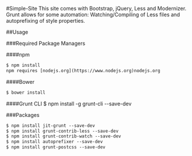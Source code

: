 #Simple-Site
This site comes with Bootstrap, jQuery, Less and Modernizer. Grunt allows for some automation: Watching/Compiling of Less files and autoprefixing of style properties.

##Usage

###Required Package Managers

####npm
```lisp
$ npm install
npm requires [nodejs.org](https://www.nodejs.org)nodejs.org
```
####Bower

```lisp
$ bower install
```
####Grunt CLI
$ npm install -g grunt-cli --save-dev

###Packages
```lisp
$ npm install jit-grunt --save-dev
$ npm install grunt-contrib-less --save-dev
$ npm install grunt-contrib-watch --save-dev
$ npm install autoprefixer --save-dev
$ npm install grunt-postcss --save-dev
```
